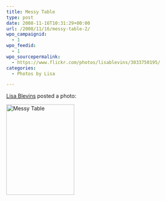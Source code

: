 ```yaml
---
title: Messy Table
type: post
date: 2008-11-16T10:31:29+00:00
url: /2008/11/16/messy-table-2/
wpo_campaignid:
  - 1
wpo_feedid:
  - 1
wpo_sourcepermalink:
  - https://www.flickr.com/photos/lisablevins/3033750195/
categories:
  - Photos by Lisa

---
```

[Lisa Blevins][1] posted a photo:

[<img src="/wp-o-matic/cache/1736f723c3_3033750195-fb12e669f6-m.jpg" width="180" height="240" alt="Messy Table" />][2]

 [1]: https://www.flickr.com/people/lisablevins/
 [2]: https://www.flickr.com/photos/lisablevins/3033750195/ "Messy Table"